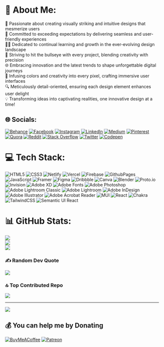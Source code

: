 # 💫 About Me:
🌟 Passionate about creating visually striking and intuitive designs that mesmerize users<br>🚀 Committed to exceeding expectations by delivering seamless and user-friendly experiences<br>👨‍🎨 Dedicated to continual learning and growth in the ever-evolving design landscape<br>🎯 Striving to hit the bullseye with every project, blending creativity with precision<br>🌐 Embracing innovation and the latest trends to shape unforgettable digital journeys<br>🌈 Infusing colors and creativity into every pixel, crafting immersive user interfaces<br>🔍 Meticulously detail-oriented, ensuring each design element enhances user delight<br>💡 Transforming ideas into captivating realities, one innovative design at a time!<br>


## 🌐 Socials:
[![Behance](https://img.shields.io/badge/Behance-1769ff?logo=behance&logoColor=white)](https://www.behance.net/alimalik0) [![Facebook](https://img.shields.io/badge/Facebook-%231877F2.svg?logo=Facebook&logoColor=white)](https://facebook.com/alimalikui) [![Instagram](https://img.shields.io/badge/Instagram-%23E4405F.svg?logo=Instagram&logoColor=white)](https://instagram.com//alimalikui) [![LinkedIn](https://img.shields.io/badge/LinkedIn-%230077B5.svg?logo=linkedin&logoColor=white)](https://linkedin.com/in/ali-malik-) [![Medium](https://img.shields.io/badge/Medium-12100E?logo=medium&logoColor=white)](https://medium.com/@alimalik8) [![Pinterest](https://img.shields.io/badge/Pinterest-%23E60023.svg?logo=Pinterest&logoColor=white)](https://www.pinterest.com/AliMalik0/) [![Quora](https://img.shields.io/badge/Quora-%23B92B27.svg?logo=Quora&logoColor=white)](https://quora.com/profile/Ali-Malik-1215) [![Reddit](https://img.shields.io/badge/Reddit-%23FF4500.svg?logo=Reddit&logoColor=white)](https://www.reddit.com/user/Alijanmalik) [![Stack Overflow](https://img.shields.io/badge/-Stackoverflow-FE7A16?logo=stack-overflow&logoColor=white)](https://stackoverflow.com/users/20856816/ali) [![Twitter](https://img.shields.io/badge/Twitter-%231DA1F2.svg?logo=Twitter&logoColor=white)](https://twitter.com/Alibymalik) [![Codepen](https://img.shields.io/badge/Codepen-000000?style=for-the-badge&logo=codepen&logoColor=white)](https://codepen.io/alimalik1) 

# 💻 Tech Stack:
![HTML5](https://img.shields.io/badge/html5-%23E34F26.svg?style=for-the-badge&logo=html5&logoColor=white) ![CSS3](https://img.shields.io/badge/css3-%231572B6.svg?style=for-the-badge&logo=css3&logoColor=white) ![Netlify](https://img.shields.io/badge/netlify-%23000000.svg?style=for-the-badge&logo=netlify&logoColor=#00C7B7) ![Vercel](https://img.shields.io/badge/vercel-%23000000.svg?style=for-the-badge&logo=vercel&logoColor=white) ![Firebase](https://img.shields.io/badge/firebase-%23039BE5.svg?style=for-the-badge&logo=firebase) ![GithubPages](https://img.shields.io/badge/github%20pages-121013?style=for-the-badge&logo=github&logoColor=white) ![JavaScript](https://img.shields.io/badge/javascript-%23323330.svg?style=for-the-badge&logo=javascript&logoColor=%23F7DF1E) ![Framer](https://img.shields.io/badge/Framer-black?style=for-the-badge&logo=framer&logoColor=blue) ![Figma](https://img.shields.io/badge/figma-%23F24E1E.svg?style=for-the-badge&logo=figma&logoColor=white) ![Dribbble](https://img.shields.io/badge/Dribbble-EA4C89?style=for-the-badge&logo=dribbble&logoColor=white) ![Canva](https://img.shields.io/badge/Canva-%2300C4CC.svg?style=for-the-badge&logo=Canva&logoColor=white) ![Blender](https://img.shields.io/badge/blender-%23F5792A.svg?style=for-the-badge&logo=blender&logoColor=white) ![Proto.io](https://img.shields.io/badge/Proto.io-161637?style=for-the-badge&logo=proto.io&logoColor=00e5ff) ![Invision](https://img.shields.io/badge/invision-FF3366?style=for-the-badge&logo=invision&logoColor=white) ![Adobe XD](https://img.shields.io/badge/Adobe%20XD-470137?style=for-the-badge&logo=Adobe%20XD&logoColor=#FF61F6) ![Adobe Fonts](https://img.shields.io/badge/Adobe%20Fonts-000B1D.svg?style=for-the-badge&logo=Adobe%20Fonts&logoColor=white) ![Adobe Photoshop](https://img.shields.io/badge/adobe%20photoshop-%2331A8FF.svg?style=for-the-badge&logo=adobe%20photoshop&logoColor=white) ![Adobe Lightroom Classic](https://img.shields.io/badge/Adobe%20Lightroom%20Classic-31A8FF.svg?style=for-the-badge&logo=Adobe%20Lightroom%20Classic&logoColor=white) ![Adobe Lightroom](https://img.shields.io/badge/Adobe%20Lightroom-31A8FF.svg?style=for-the-badge&logo=Adobe%20Lightroom&logoColor=white) ![Adobe InDesign](https://img.shields.io/badge/Adobe%20InDesign-49021F?style=for-the-badge&logo=adobeindesign&logoColor=FF3366) ![Adobe Illustrator](https://img.shields.io/badge/adobe%20illustrator-%23FF9A00.svg?style=for-the-badge&logo=adobe%20illustrator&logoColor=white) ![Adobe Acrobat Reader](https://img.shields.io/badge/Adobe%20Acrobat%20Reader-EC1C24.svg?style=for-the-badge&logo=Adobe%20Acrobat%20Reader&logoColor=white) ![MUI](https://img.shields.io/badge/MUI-%230081CB.svg?style=for-the-badge&logo=mui&logoColor=white) ![React](https://img.shields.io/badge/react-%2320232a.svg?style=for-the-badge&logo=react&logoColor=%2361DAFB) ![Chakra](https://img.shields.io/badge/chakra-%234ED1C5.svg?style=for-the-badge&logo=chakraui&logoColor=white) ![TailwindCSS](https://img.shields.io/badge/tailwindcss-%2338B2AC.svg?style=for-the-badge&logo=tailwind-css&logoColor=white) ![Semantic UI React](https://img.shields.io/badge/Semantic%20UI%20React-%2335BDB2.svg?style=for-the-badge&logo=SemanticUIReact&logoColor=white)
# 📊 GitHub Stats:
![](https://github-readme-stats.vercel.app/api?username=AliMalik9&theme=nightowl&hide_border=false&include_all_commits=true&count_private=false)<br/>
![](https://github-readme-streak-stats.herokuapp.com/?user=AliMalik9&theme=nightowl&hide_border=false)<br/>
![](https://github-readme-stats.vercel.app/api/top-langs/?username=AliMalik9&theme=nightowl&hide_border=false&include_all_commits=true&count_private=false&layout=compact)

### ✍️ Random Dev Quote
![](https://quotes-github-readme.vercel.app/api?type=horizontal&theme=radical)

### 🔝 Top Contributed Repo
![](https://github-contributor-stats.vercel.app/api?username=AliMalik9&limit=5&theme=dark&combine_all_yearly_contributions=true)

---
[![](https://visitcount.itsvg.in/api?id=AliMalik9&icon=4&color=6)](https://visitcount.itsvg.in)

  ## 💰 You can help me by Donating
  [![BuyMeACoffee](https://img.shields.io/badge/Buy%20Me%20a%20Coffee-ffdd00?style=for-the-badge&logo=buy-me-a-coffee&logoColor=black)](https://buymeacoffee.com/alimalik1) [![Patreon](https://img.shields.io/badge/Patreon-F96854?style=for-the-badge&logo=patreon&logoColor=white)](https://patreon.com/AliMalik) 

  
<!-- Proudly created with GPRM ( https://gprm.itsvg.in ) -->
